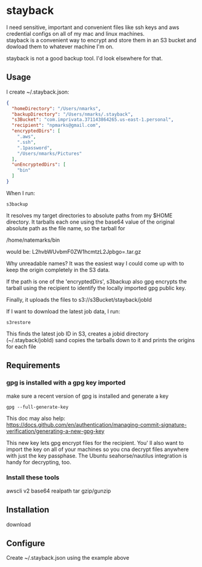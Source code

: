 # stayback
I need sensitive, important and convenient files like ssh keys and aws credential configs on all of my mac and linux machines.  
stayback is a convenient way to encrypt and store them in an S3 bucket and dowload them to whatever machine I'm on.

stayback is not a good backup tool. I'd look elsewhere for that.


## Usage
I create ~/.stayback.json:
```json
{
  "homeDirectory": "/Users/nmarks",
  "backupDirectory": "/Users/nmarks/.stayback",
  "s3Bucket": "com.imprivata.371143864265.us-east-1.personal",
  "recipient": "npmarks@gmail.com",
  "encryptedDirs": [
    ".aws",
    ".ssh",
    ".1password",
    "/Users/nmarks/Pictures"
  ],
  "unEncryptedDirs": [
    "bin"
  ]
}
```
When I run:
```shell
s3backup
```
It resolves my target directories to absolute paths from my $HOME directory.  It tarballs each one using the base64 value of the original absolute path as the file name, so the tarball for 

/home/natemarks/bin

would be:
L2hvbWUvbmF0ZW1hcmtzL2Jpbgo=.tar.gz

Why unreadable names? It was the easiest way I could come up with to keep the origin completely in the S3 data.

If the path is one of the 'encryptedDirs', s3backup also gpg encrypts the tarball using the recipient to identify the locally imported gpg public key.

Finally, it uploads the files to s3://s3Bucket/stayback/jobId


If I want to download the latest job data, I run:
```shell
s3restore
```

This finds the latest job ID in S3, creates a jobid directory (~/.stayback/jobId) sand copies the tarballs down to it and prints the origins for each file

## Requirements

### gpg is installed with a gpg key imported
make sure a recent version of  gpg is installed and generate a key 
```shell
gpg --full-generate-key
```
This doc may also help:
https://docs.github.com/en/authentication/managing-commit-signature-verification/generating-a-new-gpg-key

This new key lets gpg encrypt files for the recipient. You' ll also want to import the key on all of your 
machines so you cna decrypt files anywhere with just the key passphase.  The Ubuntu seahorse/nautilus  integration is handy for decrypting, too.

### Install these tools
awscli v2
base64
realpath
tar
gzip/gunzip


## Installation
download


## Configure
Create ~/.stayback.json using the example above